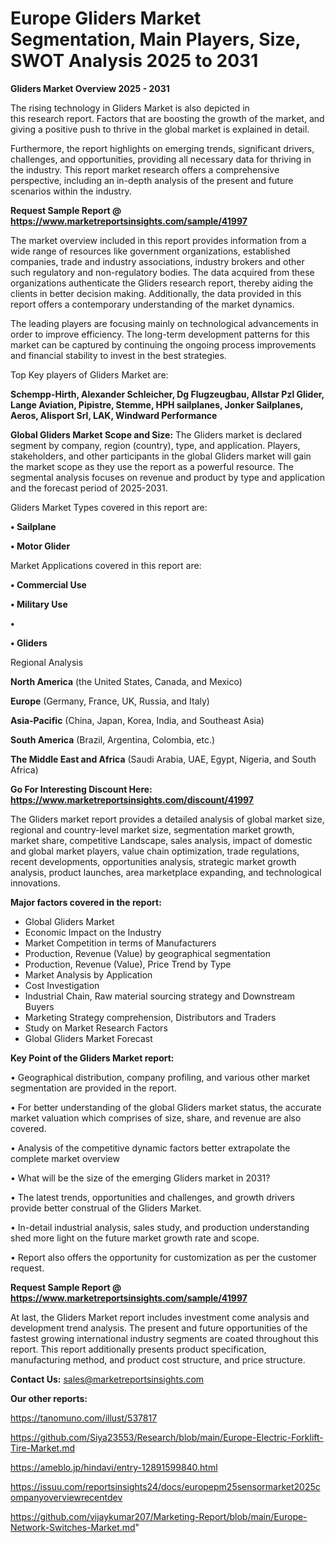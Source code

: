 # Europe Gliders Market Segmentation, Main Players, Size, SWOT Analysis 2025 to 2031

<Strong> Gliders Market Overview 2025 - 2031</strong>

The rising technology in Gliders Market is also depicted in this research report. Factors that are boosting the growth of the market, and giving a positive push to thrive in the global market is explained in detail.

Furthermore, the report highlights on emerging trends, significant drivers, challenges, and opportunities, providing all necessary data for thriving in the industry. This report market research offers a comprehensive perspective, including an in-depth analysis of the present and future scenarios within the industry.

<strong>Request Sample Report @ <a href=https://www.marketreportsinsights.com/sample/41997>https://www.marketreportsinsights.com/sample/41997</a></strong>

The market overview included in this report provides information from a wide range of resources like government organizations, established companies, trade and industry associations, industry brokers and other such regulatory and non-regulatory bodies. The data acquired from these organizations authenticate the Gliders research report, thereby aiding the clients in better decision making. Additionally, the data provided in this report offers a contemporary understanding of the market dynamics.

The leading players are focusing mainly on technological advancements in order to improve efficiency. The long-term development patterns for this market can be captured by continuing the ongoing process improvements and financial stability to invest in the best strategies.

Top Key players of Gliders Market are:

<strong>Schempp-Hirth, Alexander Schleicher, Dg Flugzeugbau, Allstar Pzl Glider, Lange Aviation, Pipistre, Stemme, HPH sailplanes, Jonker Sailplanes, Aeros, Alisport Srl, LAK, Windward Performance</strong>

<strong><b>Global Gliders Market Scope and Size:</b></strong>
The Gliders market is declared segment by company, region (country), type, and application. Players, stakeholders, and other participants in the global Gliders market will gain the market scope as they use the report as a powerful resource. The segmental analysis focuses on revenue and product by type and application and the forecast period of 2025-2031.

Gliders Market Types covered in this report are:

<strong>•  Sailplane

•  Motor Glider</strong>

Market Applications covered in this report are:

<strong>•  Commercial Use

•  Military Use

•  

•  Gliders</strong> 

Regional Analysis

<strong>North America</strong> (the United States, Canada, and Mexico)

<strong>Europe</strong> (Germany, France, UK, Russia, and Italy)

<strong>Asia-Pacific</strong> (China, Japan, Korea, India, and Southeast Asia)

<strong>South America</strong> (Brazil, Argentina, Colombia, etc.)

<strong>The Middle East and Africa</strong> (Saudi Arabia, UAE, Egypt, Nigeria, and South Africa)

<strong>Go For Interesting Discount Here: <a href=https://www.marketreportsinsights.com/discount/41997>https://www.marketreportsinsights.com/discount/41997</a></strong>

The Gliders market report provides a detailed analysis of global market size, regional and country-level market size, segmentation market growth, market share, competitive Landscape, sales analysis, impact of domestic and global market players, value chain optimization, trade regulations, recent developments, opportunities analysis, strategic market growth analysis, product launches, area marketplace expanding, and technological innovations.

<strong><b>Major factors covered in the report:</b></strong>
<ul>
  <li>Global Gliders Market </li>
  <li>Economic Impact on the Industry</li>
  <li>Market Competition in terms of Manufacturers</li>
  <li>Production, Revenue (Value) by geographical segmentation</li>
  <li>Production, Revenue (Value), Price Trend by Type</li>
  <li>Market Analysis by Application</li>
  <li>Cost Investigation</li>
  <li>Industrial Chain, Raw material sourcing strategy and Downstream Buyers</li>
  <li>Marketing Strategy comprehension, Distributors and Traders</li>
  <li>Study on Market Research Factors</li>
  <li>Global Gliders Market Forecast</li>
</ul>

<strong><b>Key Point of the Gliders Market report:</b></strong>

• Geographical distribution, company profiling, and various other market segmentation are provided in the report.

• For better understanding of the global Gliders market status, the accurate market valuation which comprises of size, share, and revenue are also covered.

• Analysis of the competitive dynamic factors better extrapolate the complete market overview

• What will be the size of the emerging Gliders market in 2031?

• The latest trends, opportunities and challenges, and growth drivers provide better construal of the Gliders Market.

• In-detail industrial analysis, sales study, and production understanding shed more light on the future market growth rate and scope.

• Report also offers the opportunity for customization as per the customer request.

<strong>Request Sample Report @ <a href=https://www.marketreportsinsights.com/sample/41997>https://www.marketreportsinsights.com/sample/41997</a></strong>

At last, the Gliders Market report includes investment come analysis and development trend analysis. The present and future opportunities of the fastest growing international industry segments are coated throughout this report. This report additionally presents product specification, manufacturing method, and product cost structure, and price structure.

<strong>Contact Us:</strong>
sales@marketreportsinsights.com

<strong>Our other reports:</strong>

<a href=https://tanomuno.com/illust/537817>https://tanomuno.com/illust/537817</a>

<a href=https://github.com/Siya23553/Research/blob/main/Europe-Electric-Forklift-Tire-Market.md>https://github.com/Siya23553/Research/blob/main/Europe-Electric-Forklift-Tire-Market.md</a>

<a href=https://ameblo.jp/hindavi/entry-12891599840.html>https://ameblo.jp/hindavi/entry-12891599840.html</a>

<a href=https://issuu.com/reportsinsights24/docs/europepm25sensormarket2025companyoverviewrecentdev>https://issuu.com/reportsinsights24/docs/europepm25sensormarket2025companyoverviewrecentdev</a>

<a href=https://github.com/vijaykumar207/Marketing-Report/blob/main/Europe-Network-Switches-Market.md>https://github.com/vijaykumar207/Marketing-Report/blob/main/Europe-Network-Switches-Market.md</a>"
